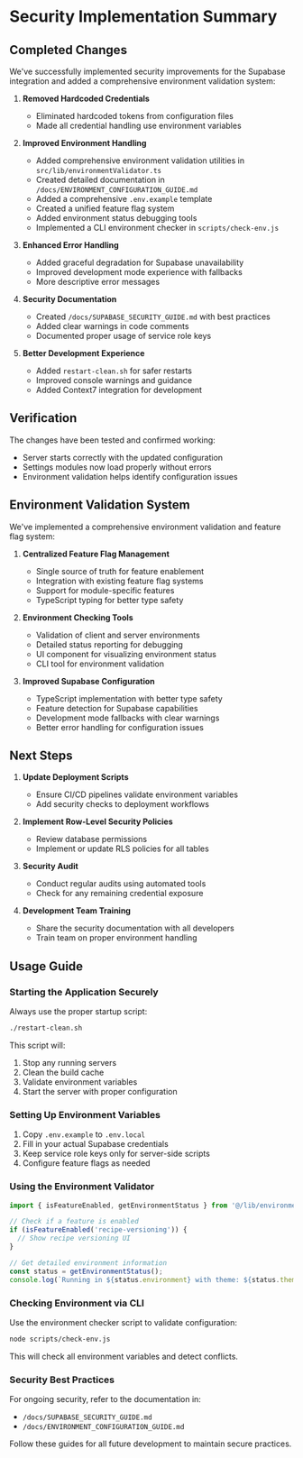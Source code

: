 # Security Implementation Summary

## Completed Changes

We've successfully implemented security improvements for the Supabase integration and added a comprehensive environment validation system:

1. **Removed Hardcoded Credentials**
   - Eliminated hardcoded tokens from configuration files
   - Made all credential handling use environment variables

2. **Improved Environment Handling**
   - Added comprehensive environment validation utilities in `src/lib/environmentValidator.ts`
   - Created detailed documentation in `/docs/ENVIRONMENT_CONFIGURATION_GUIDE.md`
   - Added a comprehensive `.env.example` template
   - Created a unified feature flag system
   - Added environment status debugging tools
   - Implemented a CLI environment checker in `scripts/check-env.js`

3. **Enhanced Error Handling**
   - Added graceful degradation for Supabase unavailability
   - Improved development mode experience with fallbacks
   - More descriptive error messages

4. **Security Documentation**
   - Created `/docs/SUPABASE_SECURITY_GUIDE.md` with best practices
   - Added clear warnings in code comments
   - Documented proper usage of service role keys

5. **Better Development Experience**
   - Added `restart-clean.sh` for safer restarts
   - Improved console warnings and guidance
   - Added Context7 integration for development

## Verification

The changes have been tested and confirmed working:

- Server starts correctly with the updated configuration
- Settings modules now load properly without errors
- Environment validation helps identify configuration issues

## Environment Validation System

We've implemented a comprehensive environment validation and feature flag system:

1. **Centralized Feature Flag Management**
   - Single source of truth for feature enablement
   - Integration with existing feature flag systems
   - Support for module-specific features
   - TypeScript typing for better type safety

2. **Environment Checking Tools**
   - Validation of client and server environments
   - Detailed status reporting for debugging
   - UI component for visualizing environment status
   - CLI tool for environment validation

3. **Improved Supabase Configuration**
   - TypeScript implementation with better type safety
   - Feature detection for Supabase capabilities
   - Development mode fallbacks with clear warnings
   - Better error handling for configuration issues

## Next Steps

1. **Update Deployment Scripts**
   - Ensure CI/CD pipelines validate environment variables
   - Add security checks to deployment workflows

2. **Implement Row-Level Security Policies**
   - Review database permissions
   - Implement or update RLS policies for all tables

3. **Security Audit**
   - Conduct regular audits using automated tools
   - Check for any remaining credential exposure

4. **Development Team Training**
   - Share the security documentation with all developers
   - Train team on proper environment handling

## Usage Guide

### Starting the Application Securely

Always use the proper startup script:

```bash
./restart-clean.sh
```

This script will:
1. Stop any running servers
2. Clean the build cache
3. Validate environment variables
4. Start the server with proper configuration

### Setting Up Environment Variables

1. Copy `.env.example` to `.env.local`
2. Fill in your actual Supabase credentials
3. Keep service role keys only for server-side scripts
4. Configure feature flags as needed

### Using the Environment Validator

```typescript
import { isFeatureEnabled, getEnvironmentStatus } from '@/lib/environmentValidator';

// Check if a feature is enabled
if (isFeatureEnabled('recipe-versioning')) {
  // Show recipe versioning UI
}

// Get detailed environment information
const status = getEnvironmentStatus();
console.log(`Running in ${status.environment} with theme: ${status.theme}`);
```

### Checking Environment via CLI

Use the environment checker script to validate configuration:

```bash
node scripts/check-env.js
```

This will check all environment variables and detect conflicts.

### Security Best Practices

For ongoing security, refer to the documentation in:
- `/docs/SUPABASE_SECURITY_GUIDE.md`
- `/docs/ENVIRONMENT_CONFIGURATION_GUIDE.md`

Follow these guides for all future development to maintain secure practices.